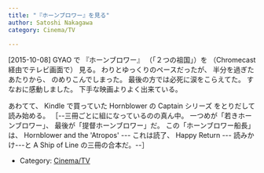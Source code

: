 ```yaml
---
title: "『ホーンブロワー』を見る"
author: Satoshi Nakagawa
category: Cinema/TV

---
```


[2015-10-08]  GYAO で
『ホーンブロワー』
（「２つの祖国」）を
（Chromecast 経由でテレビ画面で）
見る。
わりとゆっくりのペースだったが、
半分を過ぎたあたりから、
のめりこんでしまった。
最後の方では必死に涙をこらえてた。
すなおに感動しました。
下手な映画よりよく出来ている。

 あわてて、
Kindle で買っていた Hornblower の
Captain シリーズ
をとりだして読み始める。
［--三冊ごとに組になっているのの真ん中。
一つめが「若きホーンブロワー」、
最後が「提督ホーンブロワー」だ。
この「ホーンブロワー船長」は、
Hornblower and the 'Atropos' --- これは読了、
Happy Return --- 読みかけ---と
A Ship of Line の三冊の合本だ。--］

- Category: [Cinema/TV](categories.html#Cinema/TV)

